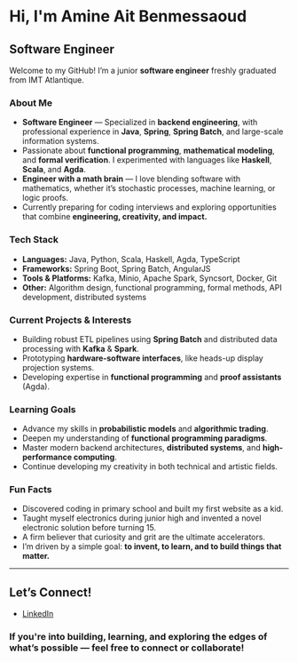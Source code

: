 
#  Hi, I'm Amine Ait Benmessaoud

##  Software Engineer

Welcome to my GitHub! I’m a junior **software engineer** freshly graduated from IMT Atlantique.

###  About Me

*  **Software Engineer** — Specialized in **backend engineering**, with professional experience in **Java**, **Spring**, **Spring Batch**, and large-scale information systems.
*  Passionate about **functional programming**, **mathematical modeling**, and **formal verification**. I experimented with languages like **Haskell**, **Scala**, and **Agda**.
*  **Engineer with a math brain** — I love blending software with mathematics, whether it’s stochastic processes, machine learning, or logic proofs.
*  Currently preparing for coding interviews and exploring opportunities that combine **engineering, creativity, and impact.**

### Tech Stack

* **Languages:** Java, Python, Scala, Haskell, Agda, TypeScript
* **Frameworks:** Spring Boot, Spring Batch, AngularJS
* **Tools & Platforms:** Kafka, Minio, Apache Spark, Syncsort, Docker, Git
* **Other:** Algorithm design, functional programming, formal methods, API development, distributed systems

###  Current Projects & Interests

* Building robust ETL pipelines using **Spring Batch** and distributed data processing with **Kafka** & **Spark**.
* Prototyping **hardware-software interfaces**, like heads-up display projection systems.
* Developing expertise in **functional programming** and **proof assistants** (Agda).

###  Learning Goals

* Advance my skills in **probabilistic models** and **algorithmic trading**.
* Deepen my understanding of **functional programming paradigms**.
* Master modern backend architectures, **distributed systems**, and **high-performance computing**.
* Continue developing my creativity in both technical and artistic fields.

###  Fun Facts

* Discovered coding in primary school and built my first website as a kid.
* Taught myself electronics during junior high and invented a novel electronic solution before turning 15.
* A firm believer that curiosity and grit are the ultimate accelerators.
* I’m driven by a simple goal: **to invent, to learn, and to build things that matter.**

---

##  Let’s Connect!

*  [LinkedIn](https://www.linkedin.com/in/amine-ait-benmessaoud/) 


###  If you're into building, learning, and exploring the edges of what’s possible — feel free to connect or collaborate!

